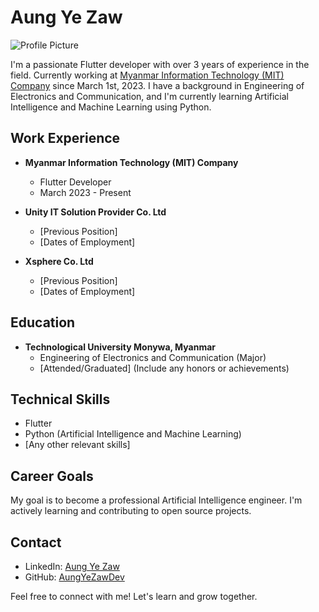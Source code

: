 # Aung Ye Zaw

![Profile Picture](https://media.licdn.com/dms/image/D5603AQH2Giz6C1Sw1w/profile-displayphoto-shrink_200_200/0/1680110607784?e=1701302400&v=beta&t=i1CGzkVAPJrGhQbn9jSweV5a0CKo_qsoI4Yu3HFqX8c)

I'm a passionate Flutter developer with over 3 years of experience in the field. Currently working at [Myanmar Information Technology (MIT) Company](https://www.mit.com.mm/) since March 1st, 2023. I have a background in Engineering of Electronics and Communication, and I'm currently learning Artificial Intelligence and Machine Learning using Python.

## Work Experience

- **Myanmar Information Technology (MIT) Company**
  - Flutter Developer
  - March 2023 - Present

- **Unity IT Solution Provider Co. Ltd**
  - [Previous Position]
  - [Dates of Employment]

- **Xsphere Co. Ltd**
  - [Previous Position]
  - [Dates of Employment]

## Education

- **Technological University Monywa, Myanmar**
  - Engineering of Electronics and Communication (Major)
  - [Attended/Graduated] (Include any honors or achievements)

## Technical Skills

- Flutter
- Python (Artificial Intelligence and Machine Learning)
- [Any other relevant skills]

## Career Goals

My goal is to become a professional Artificial Intelligence engineer. I'm actively learning and contributing to open source projects.

## Contact

- LinkedIn: [Aung Ye Zaw](https://www.linkedin.com/in/aungyezawdev)
- GitHub: [AungYeZawDev](https://github.com/AungYeZawDev)

Feel free to connect with me! Let's learn and grow together.
